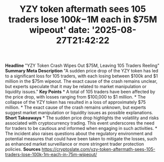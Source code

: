﻿---
title: "YZY token aftermath sees 105 traders lose $100k-$1M each in $75M wipeout'
date: '2025-08-27T21:42:22"
category: "Markets"
summary: ""
slug: "yzy token aftermath sees 105 traders lose 100k1m each in 75m"
source_urls:
  - "https://cryptoslate.com/yzy-token-aftermath-sees-105-traders-lose-100k-1m-each-in-75m-wipeout/"
seo:
  title: "YZY token aftermath sees 105 traders lose $100k-$1M each in $75M wipeout | Hash n Hedge'
  description: '"
  keywords: ["news", "markets", "brief"]
---
**Headline** "YZY Token Crash Wipes Out $75M, Leaving 105 Traders Reeling"  **Summary Meta Description** "A sudden price drop of the YZY token has led to a significant loss for 105 traders, with each losing between $100k and $1 million in the $75m wipeout. The exact cause of the crash remains unclear, but experts speculate that it may be related to market manipulation or liquidity issues."  **Key Points**  * A total of 105 traders have been affected by the price drop, with losses ranging from $100,000 to $1 million. * The collapse of the YZY token has resulted in a loss of approximately $75 million. * The exact cause of the crash remains unknown, but experts suggest market manipulation or liquidity issues as possible explanations.  **Short Takeaways**  * The sudden price drop highlights the volatility and risks associated with cryptocurrency trading. This event underscores the need for traders to be cautious and informed when engaging in such activities. * The incident also raises questions about the regulatory environment and potential measures that could have been taken to mitigate the losses, such as enhanced market surveillance or more stringent trader protection policies.  **Sources** https://cryptoslate.com/yzy-token-aftermath-sees-105-traders-lose-100k-1m-each-in-75m-wipeout/ 
